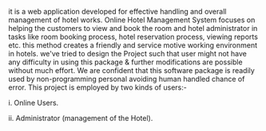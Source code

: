 it is a web application developed for effective handling and 
overall management of hotel works. Online Hotel Management System focuses on helping the 
customers to view and book the room and hotel administrator in tasks like room booking process, 
hotel reservation process, viewing reports etc. this method creates a friendly and service motive 
working environment in hotels. we've tried to design the Project such that user might not have 
any difficulty in using this package & further modifications are possible without much effort. We 
are confident that this software package is readily used by non-programming personal avoiding 
human handled chance of error. This project is employed by two kinds of users:-

i. Online Users.

ii. Administrator (management of the Hotel).
